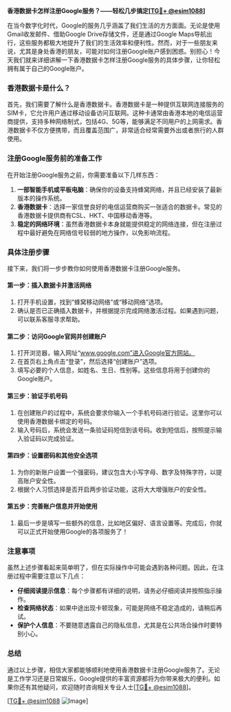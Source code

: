**香港数据卡怎样注册Google服务？——轻松几步搞定[[TG💪+ @esim1088](https://t.me/s/esim1088)]**

在当今数字化时代，Google的服务几乎涵盖了我们生活的方方面面。无论是使用Gmail收发邮件、借助Google Drive存储文件，还是通过Google Maps导航出行，这些服务都极大地提升了我们的生活效率和便利性。然而，对于一些朋友来说，尤其是身处香港的朋友，可能对如何注册Google账户感到困惑。别担心！今天我们就来详细讲解一下香港数据卡怎样注册Google服务的具体步骤，让你轻松拥有属于自己的Google账户。

### 香港数据卡是什么？

首先，我们需要了解什么是香港数据卡。香港数据卡是一种提供互联网连接服务的SIM卡，它允许用户通过移动设备访问互联网。这种卡通常由香港本地的电信运营商提供，支持多种网络制式，包括4G、5G等，能够满足不同用户的上网需求。香港数据卡不仅方便携带，而且覆盖范围广，非常适合经常需要外出或者旅行的人群使用。

### 注册Google服务前的准备工作

在开始注册Google服务之前，你需要准备以下几样东西：

1. **一部智能手机或平板电脑**：确保你的设备支持蜂窝网络，并且已经安装了最新版本的操作系统。
2. **香港数据卡**：选择一家信誉良好的电信运营商购买一张适合的数据卡。常见的香港数据卡提供商有CSL、HKT、中国移动香港等。
3. **稳定的网络环境**：虽然香港数据卡本身就能提供稳定的网络连接，但在注册过程中最好避免在网络信号较弱的地方操作，以免影响流程。

### 具体注册步骤

接下来，我们将一步步教你如何使用香港数据卡注册Google服务。

#### 第一步：插入数据卡并激活网络

1. 打开手机设置，找到“蜂窝移动网络”或“移动网络”选项。
2. 确认是否已正确插入数据卡，并根据提示完成网络激活过程。如果遇到问题，可以联系客服寻求帮助。

#### 第二步：访问Google官网并创建账户

1. 打开浏览器，输入网址“www.google.com”进入Google官方网站。
2. 在首页右上角点击“登录”，然后选择“创建账户”选项。
3. 填写必要的个人信息，如姓名、生日、性别等。这些信息将用于创建你的Google账户。

#### 第三步：验证手机号码

1. 在创建账户的过程中，系统会要求你输入一个手机号码进行验证。这里你可以使用香港数据卡绑定的号码。
2. 输入号码后，系统会发送一条验证码短信到该号码。收到短信后，按照提示输入验证码以完成验证。

#### 第四步：设置密码和其他安全选项

1. 为你的新账户设置一个强密码，建议包含大小写字母、数字及特殊字符，以提高账户安全性。
2. 根据个人习惯选择是否开启两步验证功能，这将大大增强账户的安全性。

#### 第五步：完善账户信息并开始使用

1. 最后一步是填写一些额外的信息，比如地区偏好、语言设置等。完成后，你就可以正式开始使用Google的各项服务了！

### 注意事项

虽然上述步骤看起来简单明了，但在实际操作中可能会遇到各种问题。因此，在注册过程中需要注意以下几点：

- **仔细阅读提示信息**：每个步骤都有详细的说明，请务必仔细阅读并按照指示操作。
- **检查网络状态**：如果中途出现卡顿现象，可能是网络不稳定造成的，请稍后再试。
- **保护个人信息**：不要随意透露自己的隐私信息，尤其是在公共场合操作时要特别小心。

### 总结

通过以上步骤，相信大家都能够顺利地使用香港数据卡注册Google服务了。无论是工作学习还是日常娱乐，Google提供的丰富资源都将为你带来极大的便利。如果你还有其他疑问，欢迎随时咨询相关专业人士[[TG💪+ @esim1088](https://t.me/s/esim1088)]。

[[TG💪+ @esim1088](https://t.me/s/esim1088) ![Image](https://i.postimg.cc/4NQfJmqS/Snipaste-2025-05-13-00-14-12.png)]